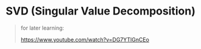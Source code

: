 # SVD (Singular Value Decomposition)

> for later learning:
>
> https://www.youtube.com/watch?v=DG7YTlGnCEo